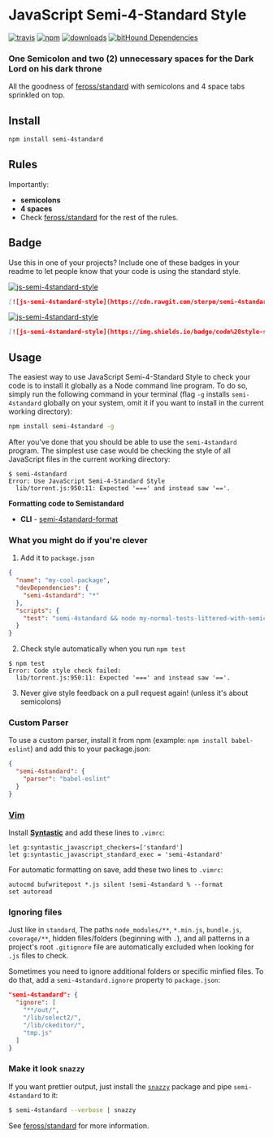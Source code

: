 # JavaScript Semi-4-Standard Style
[![travis][travis-image]][travis-url]
[![npm][npm-image]][npm-url]
[![downloads][downloads-image]][downloads-url]
[![bitHound Dependencies](https://www.bithound.io/github/gtanner/semi-4standard/badges/dependencies.svg)](https://www.bithound.io/github/gtanner/semi-4standard/master/dependencies/npm)

### One Semicolon and two (2) unnecessary spaces for the Dark Lord on his dark throne

All the goodness of [feross/standard] with semicolons and 4 space tabs sprinkled on top.

## Install

```bash
npm install semi-4standard
```

## Rules

Importantly:

- **semicolons**
- **4 spaces**
- Check [feross/standard] for the rest of the rules.

## Badge

Use this in one of your projects? Include one of these badges in your readme to
let people know that your code is using the standard style.

[![js-semi-4standard-style](https://cdn.rawgit.com/sterpe/semi-4standard/master/badge.svg)](https://github.com/sterpe/semi-4standard)

```markdown
[![js-semi-4standard-style](https://cdn.rawgit.com/sterpe/semi-4standard/master/badge.svg)](https://github.com/sterpe/semi-4standard)
```

[![js-semi-4standard-style](https://img.shields.io/badge/code%20style-semi--4standard-brightgreen.svg?style=flat-square)](https://github.com/sterpe/semi-4standard)

```markdown
[![js-semi-4standard-style](https://img.shields.io/badge/code%20style-semi--4standard-brightgreen.svg?style=flat-square)](https://github.com/sterpe/semi-4standard)
```

## Usage

The easiest way to use JavaScript Semi-4-Standard Style to check your code is to install it
globally as a Node command line program. To do so, simply run the following command in
your terminal (flag `-g` installs `semi-4standard` globally on your system, omit it if you want
to install in the current working directory):

```bash
npm install semi-4standard -g
```

After you've done that you should be able to use the `semi-4standard` program. The simplest use
case would be checking the style of all JavaScript files in the current working directory:

```
$ semi-4standard
Error: Use JavaScript Semi-4-Standard Style
  lib/torrent.js:950:11: Expected '===' and instead saw '=='.
```


**Formatting code to Semistandard**

- **CLI** - [semi-4standard-format](https://github.com/ricardofbarros/semi-4standard-format)

### What you might do if you're clever

1. Add it to `package.json`

  ```json
  {
    "name": "my-cool-package",
    "devDependencies": {
      "semi-4standard": "*"
    },
    "scripts": {
      "test": "semi-4standard && node my-normal-tests-littered-with-semicolons.js"
    }
  }
  ```

2. Check style automatically when you run `npm test`

  ```
  $ npm test
  Error: Code style check failed:
    lib/torrent.js:950:11: Expected '===' and instead saw '=='.
  ```

3. Never give style feedback on a pull request again! (unless it's about semicolons)

### Custom Parser
To use a custom parser, install it from npm (example: `npm install
babel-eslint`) and add this to your package.json:

```json
{
  "semi-4standard": {
    "parser": "babel-eslint"
  }
}
```

### [Vim](http://www.vim.org/)

Install **[Syntastic][vim-1]** and add these lines to `.vimrc`:

```vim
let g:syntastic_javascript_checkers=['standard']
let g:syntastic_javascript_standard_exec = 'semi-4standard'
```

For automatic formatting on save, add these two lines to `.vimrc`:

```vim
autocmd bufwritepost *.js silent !semi-4standard % --format
set autoread
```

[vim-1]: https://github.com/scrooloose/syntastic

### Ignoring files

Just like in `standard`, The paths `node_modules/**`, `*.min.js`, `bundle.js`, `coverage/**`, hidden files/folders
(beginning with `.`), and all patterns in a project's root `.gitignore` file are
automatically excluded when looking for `.js` files to check.

Sometimes you need to ignore additional folders or specific minfied files. To do that, add
a `semi-4standard.ignore` property to `package.json`:

```json
"semi-4standard": {
  "ignore": [
    "**/out/",
    "/lib/select2/",
    "/lib/ckeditor/",
    "tmp.js"
  ]
}
```

### Make it look `snazzy`
If you want prettier output, just install the [`snazzy`](https://github.com/feross/snazzy) package and pipe `semi-4standard` to it:

```bash
$ semi-4standard --verbose | snazzy
```

See [feross/standard] for more information.

[travis-image]: https://img.shields.io/travis/Flet/semi-4standard.svg?style=flat-square
[travis-url]: https://travis-ci.org/Flet/semi-4standard
[npm-image]: https://img.shields.io/npm/v/semi-4standard.svg?style=flat-square
[npm-url]: https://npmjs.org/package/semi-4standard
[downloads-image]: https://img.shields.io/npm/dm/semi-4standard.svg?style=flat-square
[downloads-url]: https://npmjs.org/package/semi-4standard
[feross/standard]: https://github.com/feross/standard
